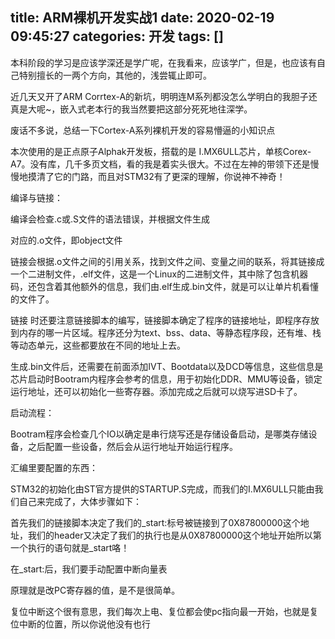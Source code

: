 title: ARM裸机开发实战1
date: 2020-02-19 09:45:27
categories: 开发
tags: []
---
本科阶段的学习是应该学深还是学广呢，在我看来，应该学广，但是，也应该有自己特别擅长的一两个方向，其他的，浅尝辄止即可。

近几天又开了ARM Corrtex-A的新坑，明明连M系列都没怎么学明白的我胆子还真是大呢~，嵌入式老本行的我当然要把这部分死死地往深学。

废话不多说，总结一下Cortex-A系列裸机开发的容易懵逼的小知识点

本次使用的是正点原子Alphak开发板，搭载的是 I.MX6ULL芯片，单核Corex-A7。没有库，几千多页文档，看的我是着实头很大。不过在左神的带领下还是慢慢地摸清了它的门路，而且对STM32有了更深的理解，你说神不神奇！

编译与链接：

编译会检查.c或.S文件的语法错误，并根据文件生成

对应的.o文件，即object文件

链接会根据.o文件之间的引用关系，找到文件之间、变量之间的联系，将其链接成一个二进制文件，.elf文件，这是一个Linux的二进制文件，其中除了包含机器码，还包含着其他额外的信息，我们由.elf生成.bin文件，就是可以让单片机看懂的文件了。

链接 时还要注意链接脚本的编写，链接脚本确定了程序的链接地址，即程序存放到内存的哪一片区域。程序还分为text、bss、data、等静态程序段，还有堆、栈等动态单元，这些都要放在不同的地址上去。

生成.bin文件后，还需要在前面添加IVT、Bootdata以及DCD等信息，这些信息是芯片启动时Bootram内程序会参考的信息，用于初始化DDR、MMU等设备，锁定运行地址，还可以初始化一些寄存器。添加完成之后就可以烧写进SD卡了。

启动流程：

Bootram程序会检查几个IO以确定是串行烧写还是存储设备启动，是哪类存储设备，之后配置一些设备，然后会从运行地址开始运行程序。

 

汇编里要配置的东西：

STM32的初始化由ST官方提供的STARTUP.S完成，而我们的I.MX6ULL只能由我们自己来完成了，大体步骤如下：

首先我们的链接脚本决定了我们的_start:标号被链接到了0X87800000这个地址，我们的header又决定了我们的执行也是从0X87800000这个地址开始所以第一个执行的语句就是_start咯！

在_start:后，我们要手动配置中断向量表



原理就是改PC寄存器的值，是不是很简单。

复位中断这个很有意思，我们每次上电、复位都会使pc指向最一开始，也就是复位中断的位置，所以你说他没有也行
